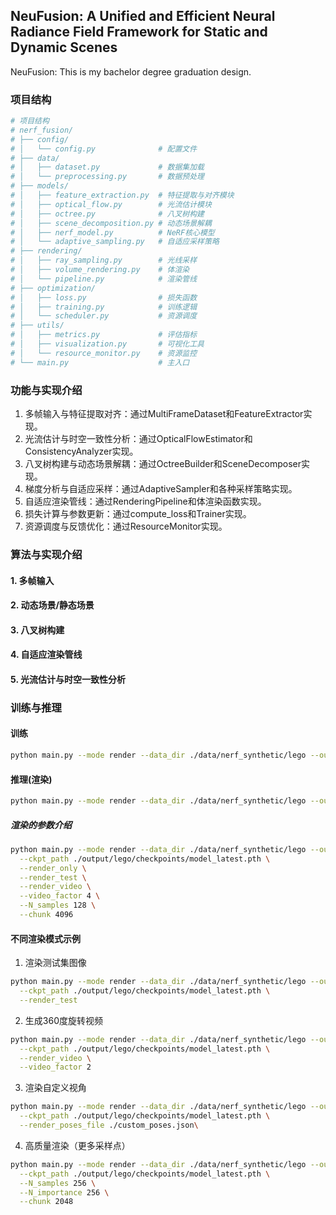 ## NeuFusion: A Unified and Efficient Neural Radiance Field Framework for Static and Dynamic Scenes
NeuFusion: 
This is my bachelor degree graduation design.

### 项目结构
``` python
# 项目结构
# nerf_fusion/
# ├── config/
# │   └── config.py              # 配置文件
# ├── data/
# │   ├── dataset.py             # 数据集加载
# │   └── preprocessing.py       # 数据预处理
# ├── models/
# │   ├── feature_extraction.py  # 特征提取与对齐模块
# │   ├── optical_flow.py        # 光流估计模块
# │   ├── octree.py              # 八叉树构建
# │   ├── scene_decomposition.py # 动态场景解耦
# │   ├── nerf_model.py          # NeRF核心模型
# │   └── adaptive_sampling.py   # 自适应采样策略
# ├── rendering/
# │   ├── ray_sampling.py        # 光线采样
# │   ├── volume_rendering.py    # 体渲染
# │   └── pipeline.py            # 渲染管线
# ├── optimization/
# │   ├── loss.py                # 损失函数
# │   ├── training.py            # 训练逻辑
# │   └── scheduler.py           # 资源调度
# ├── utils/
# │   ├── metrics.py             # 评估指标
# │   ├── visualization.py       # 可视化工具
# │   └── resource_monitor.py    # 资源监控
# └── main.py                    # 主入口
```
### 功能与实现介绍
1. 多帧输入与特征提取对齐：通过MultiFrameDataset和FeatureExtractor实现。
2. 光流估计与时空一致性分析：通过OpticalFlowEstimator和ConsistencyAnalyzer实现。
3. 八叉树构建与动态场景解耦：通过OctreeBuilder和SceneDecomposer实现。
4. 梯度分析与自适应采样：通过AdaptiveSampler和各种采样策略实现。
5. 自适应渲染管线：通过RenderingPipeline和体渲染函数实现。
6. 损失计算与参数更新：通过compute_loss和Trainer实现。
7. 资源调度与反馈优化：通过ResourceMonitor实现。

### 算法与实现介绍
#### 1. 多帧输入
#### 2. 动态场景/静态场景
#### 3. 八叉树构建
#### 4. 自适应渲染管线
#### 5. 光流估计与时空一致性分析

### 训练与推理
#### 训练

``` bash
python main.py --mode render --data_dir ./data/nerf_synthetic/lego --output_dir ./output/lego --ckpt_path ./output/lego/checkpoints/model_latest.pth
```

#### 推理(渲染)

``` bash
python main.py --mode render --data_dir ./data/nerf_synthetic/lego --output_dir ./output/lego --ckpt_path ./output/lego/checkpoints/model_latest.pth
```

##### 渲染的参数介绍

``` bash
python main.py --mode render --data_dir ./data/nerf_synthetic/lego --output_dir ./output/lego/renders \
  --ckpt_path ./output/lego/checkpoints/model_latest.pth \
  --render_only \
  --render_test \
  --render_video \
  --video_factor 4 \
  --N_samples 128 \
  --chunk 4096
```

#### 不同渲染模式示例

1. 渲染测试集图像
``` bash
python main.py --mode render --data_dir ./data/nerf_synthetic/lego --output_dir ./output/lego/test_renders \
  --ckpt_path ./output/lego/checkpoints/model_latest.pth \
  --render_test
```

2. 生成360度旋转视频
``` bash
python main.py --mode render --data_dir ./data/nerf_synthetic/lego --output_dir ./output/lego/video \
  --ckpt_path ./output/lego/checkpoints/model_latest.pth \
  --render_video \
  --video_factor 2
```

3. 渲染自定义视角
``` bash
python main.py --mode render --data_dir ./data/nerf_synthetic/lego --output_dir ./output/lego/custom_views \
  --ckpt_path ./output/lego/checkpoints/model_latest.pth \
  --render_poses_file ./custom_poses.json\
```

4. 高质量渲染（更多采样点）
``` bash
python main.py --mode render --data_dir ./data/nerf_synthetic/lego --output_dir ./output/lego/high_quality \
  --ckpt_path ./output/lego/checkpoints/model_latest.pth \
  --N_samples 256 \
  --N_importance 256 \
  --chunk 2048
```